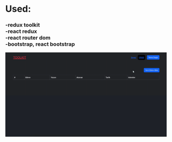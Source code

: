 <h1>Used: </h1>

<h3> 
-redux toolkit </br>
-react redux </br>
-react router dom</br>
-bootstrap, react bootstrap</br> 
</h3>

<img src="../Zight Recording 2024-06-21 at 07.35.19 PM.gif" />